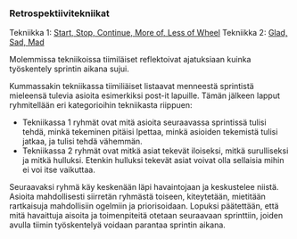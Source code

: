 ### Retrospektiivitekniikat

Tekniikka 1: [Start, Stop, Continue, More of, Less of Wheel](https://retrospectivewiki.org/index.php?title=Start,_Stop,_Continue,_More_of,_Less_of_Wheel) 
Tekniikka 2: [Glad, Sad, Mad](https://retrospectivewiki.org/index.php?title=Glad,_Sad,_Mad)

Molemmissa tekniikoissa tiimiläiset reflektoivat ajatuksiaan kuinka työskentely sprintin aikana sujui.

Kummassakin tekniikassa tiimiliäiset listaavat menneestä sprintistä mieleensä tulevia asioita esimerkiksi post-it lapuille. Tämän jälkeen lapput ryhmitellään eri kategorioihin tekniikasta riippuen:
- Tekniikassa 1 ryhmät ovat mitä asioita seuraavassa sprintissä tulisi tehdä, minkä tekeminen pitäisi lpettaa, minkä asioiden tekemistä tulisi jatkaa, ja tulisi tehdä vähemmän.
- Tekniikassa 2 ryhmät ovat mitkä asiat tekevät iloiseksi, mitkä surulliseksi ja mitkä hulluksi. Etenkin hulluksi tekevät asiat voivat olla sellaisia mihin ei voi itse vaikuttaa.

Seuraavaksi ryhmä käy keskenään läpi havaintojaan ja keskustelee niistä. Asioita mahdollisesti siirretän ryhmästä toiseen, kiteytetään, mietitään rartkaisuja mahdollisiin ogelmiin ja priorisoidaan. 
Lopuksi päätettään, että mitä havaittuja aisoita ja toimenpiteitä otetaan seuraavaan sprinttiin, joiden avulla tiimin työskentelyä voidaan parantaa sprintin aikana. 


